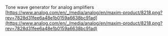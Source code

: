 Tone wave generator for analog amplifiers
<br/>
[https://www.analog.com/en/_/media/analog/en/maxim-product/8218.png?rev=7828d31fee6a48e1b0159a6638bc91ad](https://www.analog.com/en/_/media/analog/en/maxim-product/8218.png?rev=7828d31fee6a48e1b0159a6638bc91ad)
